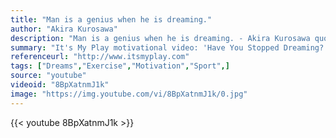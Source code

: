 ```yaml
---
title: "Man is a genius when he is dreaming."
author: "Akira Kurosawa"
description: "Man is a genius when he is dreaming. - Akira Kurosawa quotes from GetInspired365.com"
summary: "It's My Play motivational video: 'Have You Stopped Dreaming?' is a global project that supports and inspires people around the world to believe in themselves and their dreams.  It's My Play serves as a (free to register and use) global sports networking website for athletes, sports employees and sports fans. An individual or a team can create an online sports resume (ID), as well as use a variety of features to promote their activities and events. The website serves for self-promotion, career en"
referenceurl: "http://www.itsmyplay.com"
tags: ["Dreams","Exercise","Motivation","Sport",]
source: "youtube"
videoid: "8BpXatnmJ1k"
image: "https://img.youtube.com/vi/8BpXatnmJ1k/0.jpg"
---
```


{{< youtube 8BpXatnmJ1k >}}
